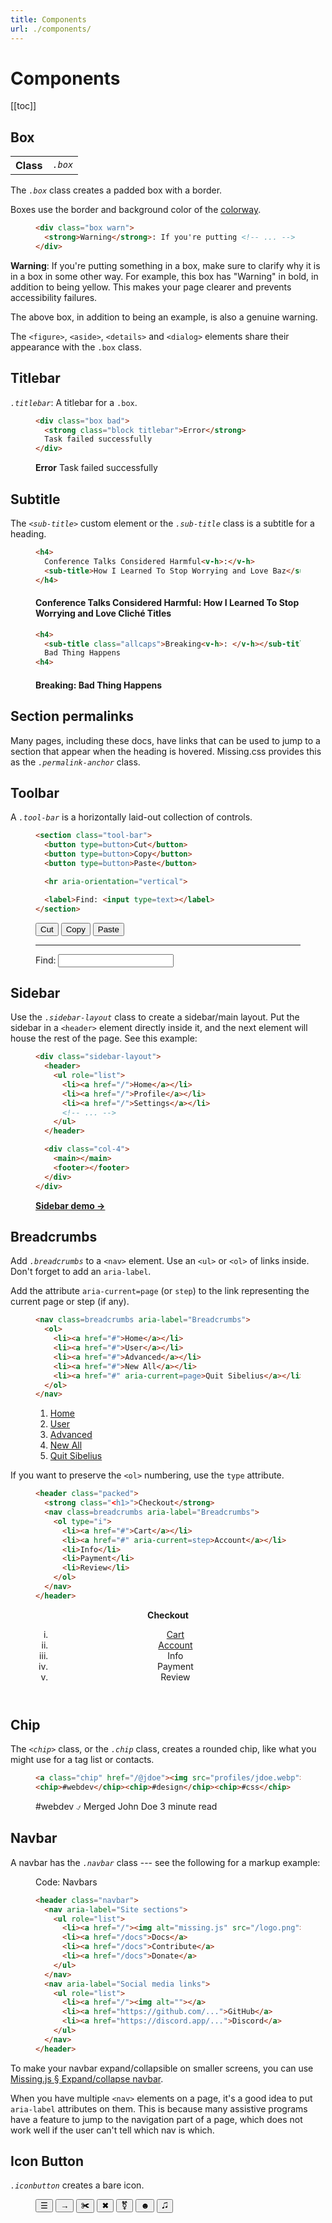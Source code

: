 ```yaml
---
title: Components
url: ./components/
---
```


# Components

[[toc]]

## Box

<table>
<th scope="row">Class<td><dfn><code>.box</code></dfn>
</table>

The <dfn>`.box`</dfn> class creates a padded box with a border.

Boxes use the border and background color of the [colorway][].

<figure>

  ~~~ html
  <div class="box warn">
    <strong>Warning</strong>: If you're putting <!-- ... -->
  </div>
  ~~~

</figure>

<div class="box warn">

**Warning**: If you're putting something in a box, make sure to clarify
why it is in a box in some other way. For example, this box has "Warning" in
bold, in addition to being yellow. This makes your page clearer and prevents
accessibility failures.

</div>

The above box, in addition to being an example, is also a genuine warning.

The `<figure>`, `<aside>`, `<details>` and `<dialog>` elements share their
appearance with the `.box` class.


## Titlebar

<dfn>`.titlebar`</dfn>: A titlebar for a `.box`.

<figure>

  ~~~ html
  <div class="box bad">
    <strong class="block titlebar">Error</strong>
    Task failed successfully
  </div>
  ~~~

  <div class="box bad">
    <strong class="block titlebar">Error</strong>
    Task failed successfully
  </div>

</figure>


## Subtitle

The <dfn>`<sub-title>`</dfn> custom element or the <dfn>`.sub-title`</dfn>
class is a subtitle for a heading.

<figure>

  ~~~ html
  <h4>
    Conference Talks Considered Harmful<v-h>:</v-h>
    <sub-title>How I Learned To Stop Worrying and Love Baz</sub-title>
  </h4>
  ~~~

<h4>
  Conference Talks Considered Harmful<v-h>:</v-h>
  <sub-title>How I Learned To Stop Worrying and Love Cliché Titles</sub-title>
</h4>

</figure>

<figure>

  ~~~ html
  <h4>
    <sub-title class="allcaps">Breaking<v-h>: </v-h></sub-title>
    Bad Thing Happens
  <h4>
  ~~~

<h4>
  <sub-title class="allcaps">Breaking<v-h>: </v-h></sub-title>
  Bad Thing Happens
<h4>

</figure>


## Section permalinks

Many pages, including these docs, have links that can be used to jump to a
section that appear when the heading is hovered. Missing.css provides this
as the <dfn>`.permalink-anchor`</dfn> class.


## Toolbar

A <dfn>`.tool-bar`</dfn> is a horizontally laid-out collection of controls.

<figure>

  ~~~ html
  <section class="tool-bar">
    <button type=button>Cut</button>
    <button type=button>Copy</button>
    <button type=button>Paste</button>

    <hr aria-orientation="vertical">

    <label>Find: <input type=text></label>
  </section>
  ~~~


  <section class="tool-bar">
    <button type=button>Cut</button>
    <button type=button>Copy</button>
    <button type=button>Paste</button>
    <hr aria-orientation="vertical">
    <label>Find: <input type=text></label>
  </section>

</figure>

[WAI: Toolbar]: https://www.w3.org/TR/wai-aria-practices/#toolbar


## Sidebar

Use the <dfn>`.sidebar-layout`</dfn> class to create a sidebar/main layout.
Put the sidebar in a `<header>` element directly inside it, and the next
element will house the rest of the page. See this example:

<figure>

  ~~~ html
  <div class="sidebar-layout">
    <header>
      <ul role="list">
        <li><a href="/">Home</a></li>
        <li><a href="/">Profile</a></li>
        <li><a href="/">Settings</a></li>
        <!-- ... -->
      </ul>
    </header>

    <div class="col-4">
      <main></main>
      <footer></footer>
    </div>
  </div>
  ~~~

**<a href="/demos/sidebar" class="<button>">Sidebar demo &rarr;</a>**

</figure>


## Breadcrumbs

Add <dfn>`.breadcrumbs`</dfn> to a `<nav>` element. Use an `<ul>` or  `<ol>` of
links inside. Don't forget to add an `aria-label`.

Add the attribute `aria-current=page` (or `step`) to the link representing the current
page or step (if any).

<figure>

  ~~~ html
  <nav class=breadcrumbs aria-label="Breadcrumbs">
    <ol>
      <li><a href="#">Home</a></li>
      <li><a href="#">User</a></li>
      <li><a href="#">Advanced</a></li>
      <li><a href="#">New All</a></li>
      <li><a href="#" aria-current=page>Quit Sibelius</a></li>
    </ol>
  </nav>
  ~~~

  <nav class=breadcrumbs aria-label="Breadcrumbs">
    <ol>
      <li><a href="#">Home</a></li>
      <li><a href="#">User</a></li>
      <li><a href="#">Advanced</a></li>
      <li><a href="#">New All</a></li>
      <li><a href="#" aria-current=page>Quit Sibelius</a></li>
    </ol>
  </nav>
</figure>

If you want to preserve the `<ol>` numbering, use the `type` attribute.

<figure>

  ~~~ html
  <header class="packed">
    <strong class="<h1>">Checkout</strong>
    <nav class=breadcrumbs aria-label="Breadcrumbs">
      <ol type="i">
        <li><a href="#">Cart</a></li>
        <li><a href="#" aria-current=step>Account</a></li>
        <li>Info</li>
        <li>Payment</li>
        <li>Review</li>
      </ol>
    </nav>
  </header>
  ~~~

  <header class="packed">
    <strong class="<h1>">Checkout</strong>
    <nav class=breadcrumbs aria-label="Breadcrumbs">
      <ol type="i">
        <li><a href="#">Cart</a></li>
        <li><a href="#" aria-current=step>Account</a></li>
        <li>Info</li>
        <li>Payment</li>
        <li>Review</li>
      </ol>
    </nav>
  </header>
</figure>


## Chip

The <dfn>`<chip>`</dfn> class, or the <dfn>`.chip`</dfn> class, creates a
rounded chip, like what you might use for a tag list or contacts.

<figure>

  ~~~ html
  <a class="chip" href="/@jdoe"><img src="profiles/jdoe.webp"> John Doe</a>
  <chip>#webdev</chip><chip>#design</chip><chip>#css</chip>
  ~~~

<chip class=info>#webdev</chip> <chip class=ok>⍻ Merged</chip> <chip>John Doe</chip> <chip class=warn>3 minute read</chip>  

</figure>


## Navbar

A navbar has the <dfn>`.navbar`</dfn> class --- see the following for a markup
example:

<figure>
<figcaption>Code: Navbars</figcaption>

  ~~~ html
  <header class="navbar">
    <nav aria-label="Site sections">
      <ul role="list">
        <li><a href="/"><img alt="missing.js" src="/logo.png"></a>
        <li><a href="/docs">Docs</a>
        <li><a href="/docs">Contribute</a>
        <li><a href="/docs">Donate</a>
      </ul>
    </nav>
    <nav aria-label="Social media links">
      <ul role="list">
        <li><a href="/"><img alt=""></a>
        <li><a href="https://github.com/...">GitHub</a>
        <li><a href="https://discord.app/...">Discord</a>
      </ul>
    </nav>
  </header>
  ~~~

</figure>

To make your navbar expand/collapsible on smaller screens,
you can use [Missing.js &sect; Expand/collapse navbar](/docs/js#expand%2Fcollapse-navbar).

<div class="box info">

When you have multiple `<nav>` elements on a page, it's a good idea to put
`aria-label` attributes on them. This is because many assistive programs have
a feature to jump to the navigation part of a page, which does not work well if
the user can't tell which nav is which.

</div>


## Icon Button

<dfn>`.iconbutton`</dfn> creates a bare icon.

<figure class="f-row justify-content:space-between">
<button class=iconbutton type=button>☰</button>
<button class=iconbutton type=button>&rarr;</button>
<button class=iconbutton type=button>✀</button>
<button class=iconbutton type=button>✖</button>
<button class=iconbutton type=button>⚧</button>
<button class=iconbutton type=button>☻</button>
<button class=iconbutton type=button>🎜</button>
</figure>

[colorway]: /docs/colorways
